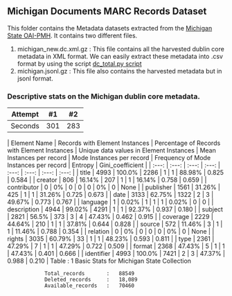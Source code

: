## Michigan Documents MARC Records Dataset
This folder contains the Metadata datasets extracted from the [Michigan State OAI-PMH](https://cdm16110.contentdm.oclc.org/oai/oai.php). It contains two different files.
1. michigan_new.dc.xml.gz : This file contains all the harvested dublin core metadata in XML format. We can easily extract these metadata into .csv format by using the script [dc_total.py script](https://github.com/state-pubs-from-web-archives/oaipmh-tools/blob/main/tools/dc_total.py)
2. michigan.jsonl.gz : This file also contains the harvested metadata but in jsonl format.

### Descriptive stats on the Michigan dublin core metadata.

| Attempt | #1    | #2    |
| :---:   | :---: | :---: |
| Seconds | 301   | 283   |

| Element Name | Records with Element Instances | Percentage of Records with Element Instances | Unique data values in Element Instances | Mean Instances per record | Mode Instances per record | Frequency of Mode Instances per record | Entropy | Gini_coefficient |
| :---:   | :---: | :---: | :---:   | :---: | :---: | :---: | :---: |
| title | 4993 | 100.0% | 2286 | 1 | 1 | 88.98% | 0.825 | 0.584 |
| creator | 806 | 16.14% | 207 | 1 | 1 | 16.14% | 0.758 | 0.659 |
| contributor | 0 | 0% | 0 | 0 | 0 | 0% | 0 | None |
| publisher | 1561 | 31.26% | 425 | 1 | 1 | 31.26% | 0.725 | 0.673 |
| date | 3133 | 62.75% | 1322 | 2 | 3 | 49.67% | 0.773 | 0.767 |
| language | 1 | 0.02% | 1 | 1 | 1 | 0.02% | 0 | 0 |
| description | 4944 | 99.02% | 4291 | 1 | 1 | 92.37% | 0.937 | 0.180 |
| subject | 2821 | 56.5% | 373 | 3 | 4 | 47.43% | 0.462 | 0.915 |
| coverage | 2229 | 44.64% | 210 | 1 | 1 | 37.81% | 0.644 | 0.828 |
| source | 572 | 11.46% | 3 | 1 | 1 | 11.46% | 0.788 | 0.354 |
| relation | 0 | 0% | 0 | 0 | 0 | 0% | 0 | None |
| rights | 3035 | 60.79% | 33 | 1 | 1 | 48.23% | 0.593 | 0.811 |
| type | 2361 | 47.29% | 7 | 1 | 1 | 47.29% | 0.722 | 0.509 |
| format | 2368 | 47.43% | 5 | 1 | 1 | 47.43% | 0.401 | 0.666 |
| identifier | 4993 | 100.0% | 7421 | 2 | 3 | 47.37% | 0.988 | 0.210 |
Table  : 1 Basic Stats for Michigan State Collection



				Total_records 		: 	88549
				Deleted_records 	: 	18,089
				Available_records 	:	70460

